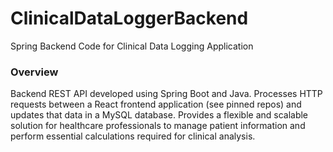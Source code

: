 # ClinicalDataLoggerBackend
Spring Backend Code for Clinical Data Logging Application

### Overview
Backend REST API developed using Spring Boot and Java. Processes HTTP requests between a React frontend application (see pinned repos) and updates that data in a MySQL database. Provides a flexible and scalable solution for healthcare professionals to manage patient information and perform essential calculations required for clinical analysis.
